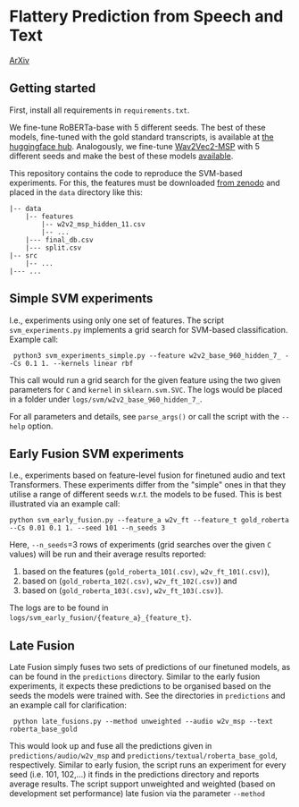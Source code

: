 # Flattery Prediction from Speech and Text 

[ArXiv](http://arxiv.org/abs/2406.17667)

## Getting started 

First, install all requirements in ``requirements.txt``.

We fine-tune RoBERTa-base with 5 different seeds. The best of these models, fine-tuned with the gold standard transcripts, is available at [the huggingface hub](TODO).
Analogously, we fine-tune [Wav2Vec2-MSP](TODO) with 5 different seeds and make the best of these models [available]().

This repository contains the code to reproduce the SVM-based experiments. For this, the features must be downloaded [from zenodo](https://zenodo.org/records/11561487) and placed in the ``data`` directory like this:

```
|-- data
    |-- features
        |-- w2v2_msp_hidden_11.csv
        |-- ...
    |--- final_db.csv
    |--- split.csv
|-- src
    |-- ...
|--- ...
```

## Simple SVM experiments 
I.e., experiments using only one set of features. The script ``svm_experiments.py`` implements a grid search for SVM-based classification.
Example call:

`` 
python3 svm_experiments_simple.py --feature w2v2_base_960_hidden_7_ --Cs 0.1 1. --kernels linear rbf
``

This call would run a grid search for the given feature using the 
two given parameters for ``C`` and ``kernel`` in ``sklearn.svm.SVC``. The logs would be placed in 
a folder under ``logs/svm/w2v2_base_960_hidden_7_``.  

For all parameters and details, see ``parse_args()`` or call the script with the ``--help`` option. 


## Early Fusion SVM experiments

I.e., experiments based on feature-level fusion for finetuned audio and text Transformers.
These experiments differ from the "simple" ones in that they utilise a range of different seeds w.r.t. the 
models to be fused. This is best illustrated via an example call:

``` 
python svm_early_fusion.py --feature_a w2v_ft --feature_t gold_roberta --Cs 0.01 0.1 1. --seed 101 --n_seeds 3
```

Here, ``--n_seeds``=3 rows of experiments (grid searches over the given ``C`` values) 
will be run and their average results reported: 
1) based on the features (``gold_roberta_101(.csv)``, ``w2v_ft_101(.csv)``), 
2) based on  (``gold_roberta_102(.csv)``, ``w2v_ft_102(.csv)``) and 
3) based on  (``gold_roberta_103(.csv)``, ``w2v_ft_103(.csv)``).

The logs are to be found in ``logs/svm_early_fusion/{feature_a}_{feature_t}``.

## Late Fusion 
Late Fusion simply fuses two sets of predictions of our finetuned models, as can be found in the ``predictions``
directory. 
Similar to the early fusion experiments, it expects these predictions to be organised based on the seeds the models were 
trained with. See the directories in ``predictions`` and an example call for clarification:

`` 
python late_fusions.py --method unweighted --audio w2v_msp --text roberta_base_gold
``

This would look up and fuse all the predictions given in ``predictions/audio/w2v_msp`` and ``predictions/textual/roberta_base_gold``, respectively.
Similar to early fusion, the script runs an experiment for every seed (i.e. 101, 102,...) it finds in the predictions directory and reports average results.
The script support unweighted and weighted (based on development set performance) late fusion via the parameter ``--method``
